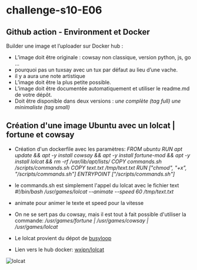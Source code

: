 # challenge-s10-E06

## Github action - Environment et Docker

Builder une image et l’uploader sur Docker hub :

- L’image doit être originale : cowsay non classique, version python, js, go …
- pourquoi pas un tuxsay avec un tux par défaut au lieu d’une vache.
- il y a aura une note artistique
- L’image doit être la plus petite possible.
- L’image doit être documentée automatiquement et utiliser le readme.md de votre dépôt.
- Doit être disponible dans deux versions :
  *une complète (tag full)*
  *une minimaliste (tag small)*

## Création d'une image Ubuntu avec un lolcat | fortune et cowsay

- Création d'un dockerfile avec les paramètres:
*FROM ubuntu*
*RUN apt update && apt -y install cowsay && apt -y install fortune-mod && apt -y install lolcat && rm -rf /var/lib/apt/lists/*
*COPY commands.sh /scripts/commands.sh*
*COPY text.txt /tmp/text.txt*
*RUN ["chmod", "+x", "/scripts/commands.sh"]*
*ENTRYPOINT ["/scripts/commands.sh"]*

- le commands.sh est simplement l'appel du lolcat avec le fichier text
*#!/bin/bash*
*/usr/games/lolcat --animate --speed 60 /tmp/text.txt*
- animate pour animer le texte et speed pour la vitesse
- On ne se sert pas du cowsay, mais il est tout à fait possible d'utiliser la commande:
*/usr/games/fortune | /usr/games/cowsay | /usr/games/lolcat*
- Le lolcat provient du dépot de [busyloop](https://github.com/busyloop/lolcat)
- Lien vers le hub docker: [wxipn/lolcat](https://hub.docker.com/r/wxipn/lolcat)

![lolcat](https://raw.githubusercontent.com/busyloop/lolcat/master/ass/nom.jpg "lolcat")
